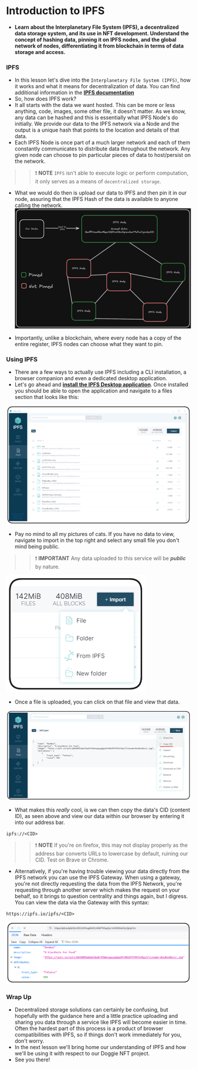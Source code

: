 # Introduction to IPFS
- **Learn about the Interplanetary File System (IPFS), a decentralized data storage system, and its use in NFT development. Understand the concept of hashing data, pinning it on IPFS nodes, and the global network of nodes, differentiating it from blockchain in terms of data storage and access.**

### IPFS
- In this lesson let's dive into the `Interplanetary File System (IPFS)`, how it works and what it means for decentralization of data. You can find additional information in the **[IPFS documentation](https://docs.ipfs.io/)**
- So, how does IPFS work?
- It all starts with the data we want hosted. This can be more or less anything, code, images, some other file, it doesn't matter. As we know, any data can be hashed and this is essentially what IPFS Node's do initially. We provide our data to the IPFS network via a Node and the output is a unique hash that points to the location and details of that data.
- Each IPFS Node is once part of a much larger network and each of them constantly communicates to distribute data throughout the network. Any given node can choose to pin particular pieces of data to host/persist on the network.

>> ❗ **NOTE** `IPFS` isn't able to execute logic or perform computation, it only serves as a means of `decentralized storage`.

- What we would do then is upload our data to IPFS and then pin it in our node, assuring that the IPFS Hash of the data is available to anyone calling the network.
![alt text](<Images/image copy 6.png>)

- Importantly, unlike a blockchain, where every node has a copy of the entire register, IPFS nodes can choose what they want to pin.

### Using IPFS
- There are a few ways to actually use IPFS including a CLI installation, a browser companion and even a dedicated desktop application.
- Let's go ahead and **[install the IPFS Desktop application](https://docs.ipfs.tech/install/ipfs-desktop/)**. Once installed you should be able to open the application and navigate to a files section that looks like this:

![alt text](<Images/image copy 7.png>)

- Pay no mind to all my pictures of cats. If you have no data to view, navigate to import in the top right and select any small file you don't mind being public.

>> ❗ **IMPORTANT** Any data uploaded to this service will be _**public**_ by nature.

![alt text](<Images/image copy 8.png>)

- Once a file is uploaded, you can click on that file and view that data.

![alt text](<Images/image copy 9.png>)

- What makes this _really_ cool, is we can then copy the data's CID (content ID), as seen above and view our data within our browser by entering it into our address bar.

```Solidity
ipfs://<CID>
```

>> ❗ **NOTE** If you're on firefox, this may not display properly as the address bar converts URLs to lowercase by default, ruining our CID. Test on Brave or Chrome.

- Alternatively, if you're having trouble viewing your data directly from the IPFS network you can use the IPFS Gateway. When using a gateway, you're not directly requesting the data from the IPFS Network, you're requesting through another server which makes the request on your behalf, so it brings to question centrality and things again, but I digress. You can view the data via the Gateway with this syntax:

```Solidity
https://ipfs.io/ipfs/<CID>
```

![alt text](<Images/image copy 10.png>)

### Wrap Up
- Decentralized storage solutions can certainly be confusing, but hopefully with the guidance here and a little practice uploading and sharing you data through a service like IPFS will become easier in time. Often the hardest part of this process is a product of browser compatibilities with IPFS, so if things don't work immediately for you, don't worry.
- In the next lesson we'll bring home our understanding of IPFS and how we'll be using it with respect to our Doggie NFT project.
- See you there!
